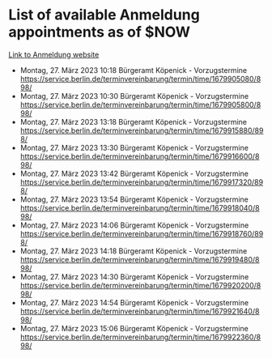 # List of available Anmeldung appointments as of $NOW
[Link to Anmeldung website](https://service.berlin.de/terminvereinbarung/termin/tag.php?termin=1&anliegen[]=120686&dienstleisterlist=122210,122217,327316,122219,327312,122227,327314,122231,327346,122243,327348,122254,122252,329742,122260,329745,122262,329748,122271,327278,122273,327274,122277,327276,330436,122280,327294,122282,327290,122284,327292,122291,327270,122285,327266,122286,327264,122296,327268,150230,329760,122297,327286,122294,327284,122312,329763,122314,329775,122304,327330,122311,327334,122309,327332,317869,122281,327352,122279,329772,122283,122276,327324,122274,327326,122267,329766,122246,327318,122251,327320,122257,327322,122208,327298,122226,327300&herkunft=http%3A%2F%2Fservice.berlin.de%2Fdienstleistung%2F120686%2F)
- Montag, 27. März 2023 10:18 Bürgeramt Köpenick - Vorzugstermine https://service.berlin.de/terminvereinbarung/termin/time/1679905080/898/
- Montag, 27. März 2023 10:30 Bürgeramt Köpenick - Vorzugstermine https://service.berlin.de/terminvereinbarung/termin/time/1679905800/898/
- Montag, 27. März 2023 13:18 Bürgeramt Köpenick - Vorzugstermine https://service.berlin.de/terminvereinbarung/termin/time/1679915880/898/
- Montag, 27. März 2023 13:30 Bürgeramt Köpenick - Vorzugstermine https://service.berlin.de/terminvereinbarung/termin/time/1679916600/898/
- Montag, 27. März 2023 13:42 Bürgeramt Köpenick - Vorzugstermine https://service.berlin.de/terminvereinbarung/termin/time/1679917320/898/
- Montag, 27. März 2023 13:54 Bürgeramt Köpenick - Vorzugstermine https://service.berlin.de/terminvereinbarung/termin/time/1679918040/898/
- Montag, 27. März 2023 14:06 Bürgeramt Köpenick - Vorzugstermine https://service.berlin.de/terminvereinbarung/termin/time/1679918760/898/
- Montag, 27. März 2023 14:18 Bürgeramt Köpenick - Vorzugstermine https://service.berlin.de/terminvereinbarung/termin/time/1679919480/898/
- Montag, 27. März 2023 14:30 Bürgeramt Köpenick - Vorzugstermine https://service.berlin.de/terminvereinbarung/termin/time/1679920200/898/
- Montag, 27. März 2023 14:54 Bürgeramt Köpenick - Vorzugstermine https://service.berlin.de/terminvereinbarung/termin/time/1679921640/898/
- Montag, 27. März 2023 15:06 Bürgeramt Köpenick - Vorzugstermine https://service.berlin.de/terminvereinbarung/termin/time/1679922360/898/
